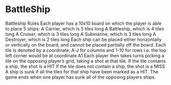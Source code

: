 # BattleShip
Battleship Rules Each player has a 10x10 board on which the player is able to place 5 ships:  A Carrier, which is 5 tiles long A Battleship, which is 4 tiles long A Cruiser, which is 3 tiles long A Submarine, which is 3 tiles long A Destroyer, which is 2 tiles long Each ship can be placed either horizontally or vertically on the board, and cannot be placed partially off the board.  Each tile is denoted by a coordinate, A-J for columns and 1-10 for rows  i.e. the top left corner would be at coordinate A1 Each player then takes turns picking a tile on the opposing player’s grid, taking a shot at that tile.  If the tile contains a ship, the shot is a HIT If the tile does not contain a ship, the shot is a MISS A ship is sunk if all the tiles for that ship have been marked as a HIT.  The game ends when one player has sunk all of the opposing players ships.
